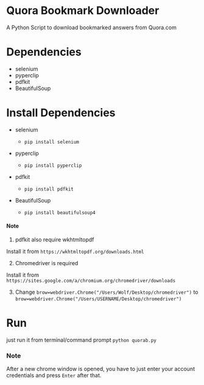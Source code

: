 # Quora Bookmark Downloader

A Python Script to download bookmarked answers from Quora.com

# Dependencies

* selenium
* pyperclip
* pdfkit
* BeautifulSoup

# Install Dependencies

* selenium
  * `pip install selenium`
  
* pyperclip
  * `pip install pyperclip`
  
* pdfkit
  * `pip install pdfkit`
  
* BeautifulSoup
  * `pip install beautifulsoup4`

#### Note ####
1. pdfkit also require wkhtmltopdf

Install it from `https://wkhtmltopdf.org/downloads.html`

2. Chromedriver is required 

Install it from `https://sites.google.com/a/chromium.org/chromedriver/downloads`

3. Change `brow=webdriver.Chrome("/Users/Wolf/Desktop/chromedriver")` to `brow=webdriver.Chrome("/Users/USERNAME/Desktop/chromedriver")`

# Run

just run it from terminal/command prompt `python quorab.py`

### Note ###
After a new chrome window is opened, you have to just enter your account credentials and press `Enter` after that.

